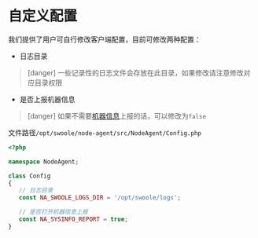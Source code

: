 # 自定义配置

我们提供了用户可自行修改客户端配置，目前可修改两种配置：

* 日志目录

>[danger] 一些记录性的日志文件会存放在此目录，如果修改请注意修改对应目录权限

* 是否上报机器信息

>[danger] 如果不需要[机器信息](../../sysinfo.md)上报的话，可以修改为`false`

文件路径`/opt/swoole/node-agent/src/NodeAgent/Config.php`

```php
<?php

namespace NodeAgent;

class Config
{
   // 日志目录
   const NA_SWOOLE_LOGS_DIR = '/opt/swoole/logs';

   // 是否打开机器信息上报
   const NA_SYSINFO_REPORT = true;
}
```